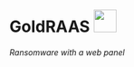 
# GoldRAAS <img src="https://hotemoji.com/images/dl/2/lock-emoji-by-twitter.png" width="40" height="40">
###### Ransomware with a web panel
